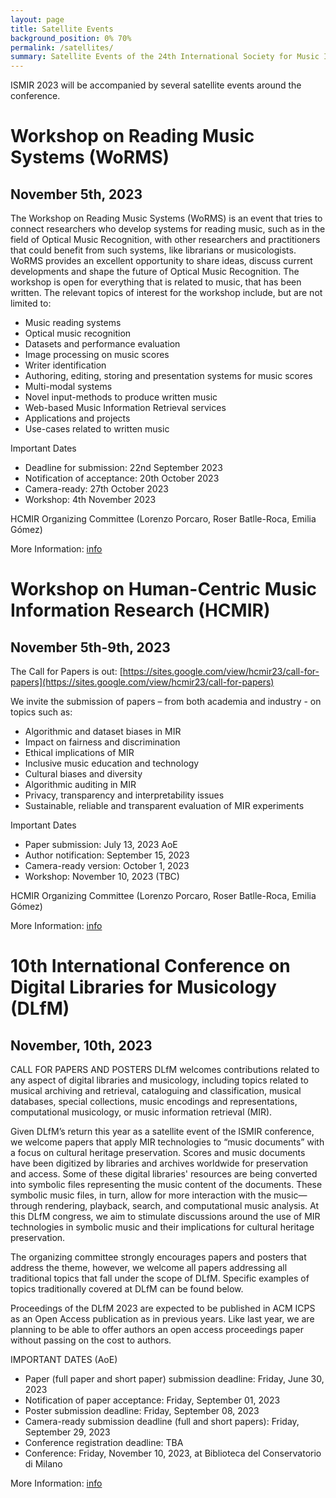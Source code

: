 ```yaml
---
layout: page
title: Satellite Events
background_position: 0% 70%
permalink: /satellites/
summary: Satellite Events of the 24th International Society for Music Information Retrieval Conference
---
```


ISMIR 2023 will be accompanied by several satellite events around the conference.

# Workshop on Reading Music Systems (WoRMS)
## November 5th, 2023

The Workshop on Reading Music Systems (WoRMS) is an event that tries to connect researchers who develop systems for reading music, such as in the field of Optical Music Recognition, with other researchers and practitioners that could benefit from such systems, like librarians or musicologists. WoRMS provides an excellent opportunity to share ideas, discuss current developments and shape the future of Optical Music Recognition. The workshop is open for everything that is related to music, that has been written. The relevant topics of interest for the workshop include, but are not limited to:

- Music reading systems
- Optical music recognition
- Datasets and performance evaluation
- Image processing on music scores
- Writer identification
- Authoring, editing, storing and presentation systems for music scores
- Multi-modal systems
- Novel input-methods to produce written music
- Web-based Music Information Retrieval services
- Applications and projects
- Use-cases related to written music

Important Dates
- Deadline for submission: 22nd September 2023
- Notification of acceptance: 20th October 2023
- Camera-ready: 27th October 2023
- Workshop: 4th November 2023


HCMIR Organizing Committee (Lorenzo Porcaro, Roser Batlle-Roca, Emilia Gómez)

More Information: [info](https://sites.google.com/view/worms2023)

# Workshop on Human-Centric Music Information Research (HCMIR)
## November 5th-9th, 2023

The Call for Papers is out: [https://sites.google.com/view/hcmir23/call-for-papers](https://sites.google.com/view/hcmir23/call-for-papers)

We invite the submission of papers – from both academia and industry - on topics such as: 

- Algorithmic and dataset biases in MIR
- Impact on fairness and discrimination
- Ethical implications of MIR 
- Inclusive music education and technology
- Cultural biases and diversity
- Algorithmic auditing in MIR
- Privacy, transparency and interpretability issues
- Sustainable, reliable and transparent evaluation of MIR experiments

Important Dates
- Paper submission: July 13, 2023 AoE
- Author notification: September 15, 2023
- Camera-ready version: October 1, 2023
- Workshop: November 10, 2023 (TBC)


HCMIR Organizing Committee (Lorenzo Porcaro, Roser Batlle-Roca, Emilia Gómez)

More Information: [info](https://sites.google.com/view/hcmir23/)




# 10th International Conference on Digital Libraries for Musicology (DLfM)
## November, 10th, 2023

CALL FOR PAPERS AND POSTERS
DLfM welcomes contributions related to any aspect of digital libraries and musicology, including topics related to musical archiving and retrieval, cataloguing and classification, musical databases, special collections, music encodings and representations, computational musicology, or music information retrieval (MIR).

Given DLfM’s return this year as a satellite event of the ISMIR conference, we welcome papers that apply MIR technologies to “music documents” with a focus on cultural heritage preservation. Scores and music documents have been digitized by libraries and archives worldwide for preservation and access. Some of these digital libraries' resources are being converted into symbolic files representing the music content of the documents. These symbolic music files, in turn, allow for more interaction with the music—through rendering, playback, search, and computational music analysis. At this DLfM congress, we aim to stimulate discussions around the use of MIR technologies in symbolic music and their implications for cultural heritage preservation.

The organizing committee strongly encourages papers and posters that address the theme, however, we welcome all papers addressing all traditional topics that fall under the scope of DLfM. Specific examples of topics traditionally covered at DLfM can be found below.

Proceedings of the DLfM 2023 are expected to be published in ACM ICPS as an Open Access publication as in previous years. Like last year, we are planning to be able to offer authors an open access proceedings paper without passing on the cost to authors.

IMPORTANT DATES (AoE)
- Paper (full paper and short paper) submission deadline: Friday, June 30, 2023
- Notification of paper acceptance: Friday, September 01, 2023
- Poster submission deadline: Friday, September 08, 2023
- Camera-ready submission deadline (full and short papers): Friday, September 29, 2023
- Conference registration deadline: TBA
- Conference: Friday, November 10, 2023, at Biblioteca del Conservatorio di Milano

More Information: [info](https://dlfm.web.ox.ac.uk/)

